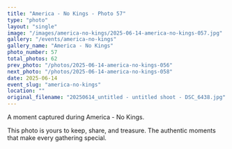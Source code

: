 ```yaml
---
title: "America - No Kings - Photo 57"
type: "photo"
layout: "single"
image: "/images/america-no-kings/2025-06-14-america-no-kings-057.jpg"
gallery: "/events/america-no-kings"
gallery_name: "America - No Kings"
photo_number: 57
total_photos: 62
prev_photo: "/photos/2025-06-14-america-no-kings-056"
next_photo: "/photos/2025-06-14-america-no-kings-058"
date: 2025-06-14
event_slug: "america-no-kings"
location: ""
original_filename: "20250614_untitled - untitled shoot - DSC_6438.jpg"
---
```


A moment captured during America - No Kings.

This photo is yours to keep, share, and treasure. The authentic moments that make every gathering special.